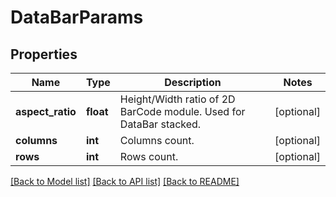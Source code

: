 # DataBarParams

## Properties
Name | Type | Description | Notes
------------ | ------------- | ------------- | -------------
**aspect_ratio** | **float** | Height/Width ratio of 2D BarCode module. Used for DataBar stacked. | [optional] 
**columns** | **int** | Columns count. | [optional] 
**rows** | **int** | Rows count. | [optional] 

[[Back to Model list]](../README.md#documentation-for-models) [[Back to API list]](../README.md#documentation-for-api-endpoints) [[Back to README]](../README.md)


